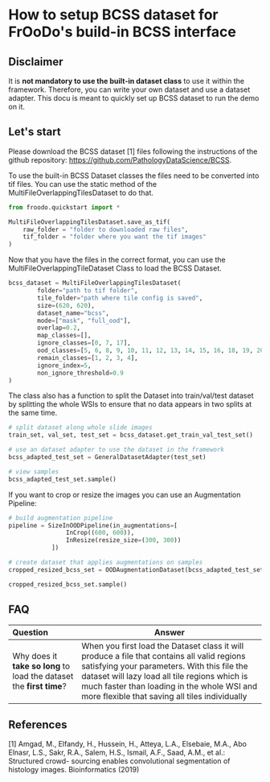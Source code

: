 # How to setup BCSS dataset for FrOoDo's build-in BCSS interface

## Disclaimer
 It is **not mandatory to use the built-in dataset class** to use it within the framework. Therefore, you can write your own dataset and use a dataset adapter. This docu is meant to quickly set up BCSS dataset to run the demo on it.

## Let's start

Please download the BCSS dataset [1] files following the instructions of the github repository: https://github.com/PathologyDataScience/BCSS.

To use the built-in BCSS Dataset classes the files need to be converted into tif files. You can use the static method of the MultiFileOverlappingTilesDataset to do that.

```python
from froodo.quickstart import *

MultiFileOverlappingTilesDataset.save_as_tif(
    raw_folder = "folder to downloaded raw files",
    tif_folder = "folder where you want the tif images"
)
```

Now that you have the files in the correct format, you can use the  MultiFileOverlappingTileDataset Class to load the BCSS Dataset. 

```python
bcss_dataset = MultiFileOverlappingTilesDataset(
        folder="path to tif folder",
        tile_folder="path where tile config is saved",
        size=(620, 620),
        dataset_name="bcss",
        mode=["mask", "full_ood"],
        overlap=0.2,
        map_classes=[],
        ignore_classes=[0, 7, 17],
        ood_classes=[5, 6, 8, 9, 10, 11, 12, 13, 14, 15, 16, 18, 19, 20, 21],
        remain_classes=[1, 2, 3, 4],
        ignore_index=5,
        non_ignore_threshold=0.9
)
```

The class also has a function to split the Dataset into train/val/test dataset by splitting the whole WSIs to ensure that no data appears in two splits at the same time.

```python
# split dataset along whole slide images
train_set, val_set, test_set = bcss_dataset.get_train_val_test_set()

# use an dataset adapter to use the dataset in the framework
bcss_adapted_test_set = GeneralDatasetAdapter(test_set)

# view samples
bcss_adapted_test_set.sample()
```

If you want to crop or resize the images you can use an Augmentation Pipeline:

```python
# build augmentation pipeline
pipeline = SizeInOODPipeline(in_augmentations=[
                InCrop((600, 600)),
                InResize(resize_size=(300, 300))
            ])

# create dataset that applies augmentations on samples
cropped_resized_bcss_set = OODAugmentationDataset(bcss_adapted_test_set, pipeline)

cropped_resized_bcss_set.sample()
```

## FAQ
Question | Answer
:-- | --
Why does it **take so long** to load the dataset the **first time**? | When you first load the Dataset class it will produce a file that contains all valid regions satisfying your parameters. With this file the dataset will lazy load all tile regions which is much faster than loading in the whole WSI and more flexible that saving all tiles individually


## References

[1] Amgad, M., Elfandy, H., Hussein, H., Atteya, L.A., Elsebaie, M.A., Abo Elnasr, L.S., Sakr, R.A., Salem, H.S., Ismail, A.F., Saad, A.M., et al.: Structured crowd- sourcing enables convolutional segmentation of histology images. Bioinformatics (2019)